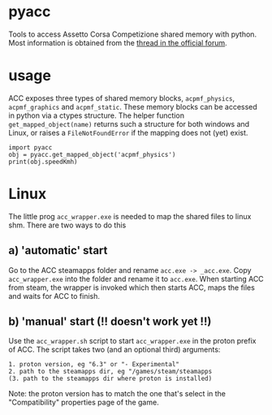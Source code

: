 # pyacc
Tools to access Assetto Corsa Competizione shared memory with python. Most information is obtained from the [thread in the official forum](https://www.assettocorsa.net/forum/index.php?threads/acc-shared-memory-documentation.59965/).

# usage
ACC exposes three types of shared memory blocks, `acpmf_physics`, `acpmf_graphics` and `acpmf_static`.
These memory blocks can be accessed in python via a ctypes structure. The helper function `get_mapped_object(name)` returns
such a structure for both windows and Linux, or raises a `FileNotFoundError` if the mapping does not (yet) exist.

```
import pyacc
obj = pyacc.get_mapped_object('acpmf_physics')
print(obj.speedKmh)
```

# Linux
The little prog `acc_wrapper.exe` is needed to map the shared files to linux shm. There are two ways to do this

## a) 'automatic' start
Go to the ACC steamapps folder and rename `acc.exe -> _acc.exe`. Copy `acc_wrapper.exe` into the folder and rename it to `acc.exe`. When starting ACC from steam, the wrapper is invoked which then starts ACC, maps the files and waits for ACC to finish.

## b) 'manual' start (!! doesn't work yet !!)
Use the `acc_wrapper.sh` script to start `acc_wrapper.exe` in the proton prefix of ACC. The script takes two (and an optional third) arguments: 

    1. proton version, eg "6.3" or "- Experimental"
    2. path to the steamapps dir, eg "/games/steam/steamapps
    (3. path to the steamapps dir where proton is installed)

Note: the proton version has to match the one that's select in the "Compatibility" properties page of the game.
